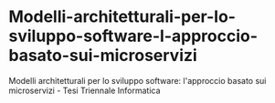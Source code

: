 # Modelli-architetturali-per-lo-sviluppo-software-l-approccio-basato-sui-microservizi
Modelli architetturali per lo sviluppo software: l'approccio basato sui microservizi - Tesi Triennale Informatica

